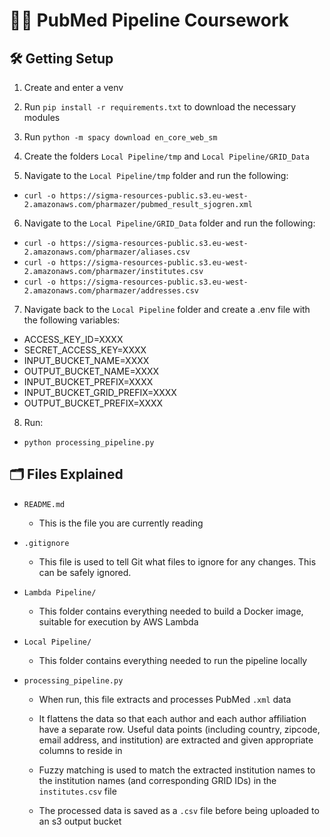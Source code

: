 # 🧑‍💻 PubMed Pipeline Coursework

## 🛠️ Getting Setup

1. Create and enter a venv

2. Run `pip install -r requirements.txt` to download the necessary modules

3. Run `python -m spacy download en_core_web_sm`

4. Create the folders `Local Pipeline/tmp` and `Local Pipeline/GRID_Data`

5. Navigate to the `Local Pipeline/tmp` folder and run the following:

- `curl -o https://sigma-resources-public.s3.eu-west-2.amazonaws.com/pharmazer/pubmed_result_sjogren.xml`

6. Navigate to the `Local Pipeline/GRID_Data` folder and run the following:

- `curl -o https://sigma-resources-public.s3.eu-west-2.amazonaws.com/pharmazer/aliases.csv`
- `curl -o https://sigma-resources-public.s3.eu-west-2.amazonaws.com/pharmazer/institutes.csv`
- `curl -o https://sigma-resources-public.s3.eu-west-2.amazonaws.com/pharmazer/addresses.csv`

7. Navigate back to the `Local Pipeline` folder and create a .env file with the following variables:

- ACCESS_KEY_ID=XXXX
- SECRET_ACCESS_KEY=XXXX
- INPUT_BUCKET_NAME=XXXX
- OUTPUT_BUCKET_NAME=XXXX
- INPUT_BUCKET_PREFIX=XXXX
- INPUT_BUCKET_GRID_PREFIX=XXXX
- OUTPUT_BUCKET_PREFIX=XXXX

8. Run:

- `python processing_pipeline.py`

## 🗂️ Files Explained

- `README.md`

  - This is the file you are currently reading

- `.gitignore`

  - This file is used to tell Git what files to ignore for any changes. This can be safely ignored.

- `Lambda Pipeline/`

  - This folder contains everything needed to build a Docker image, suitable for execution by AWS Lambda

- `Local Pipeline/`

  - This folder contains everything needed to run the pipeline locally

- `processing_pipeline.py`

  - When run, this file extracts and processes PubMed `.xml` data

  - It flattens the data so that each author and each author affiliation have a separate row. Useful data points (including country, zipcode, email address, and institution) are extracted and given appropriate columns to reside in

  - Fuzzy matching is used to match the extracted institution names to the institution names (and corresponding GRID IDs) in the `institutes.csv` file

  - The processed data is saved as a `.csv` file before being uploaded to an s3 output bucket
